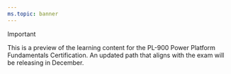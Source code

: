 ```yaml
---
ms.topic: banner
---
```


> [!IMPORTANT]
> This is a preview of the learning content for the PL-900 Power Platform Fundamentals Certification. An updated path that aligns with the exam will be releasing in December.
